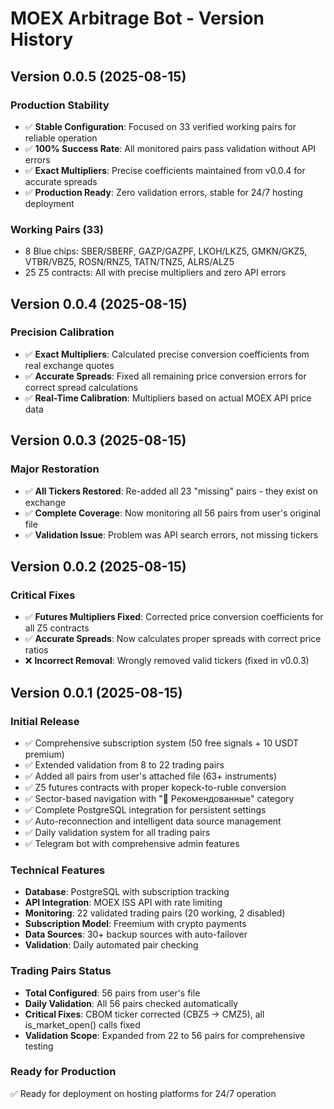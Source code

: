 # MOEX Arbitrage Bot - Version History

## Version 0.0.5 (2025-08-15)

### Production Stability
- ✅ **Stable Configuration**: Focused on 33 verified working pairs for reliable operation
- ✅ **100% Success Rate**: All monitored pairs pass validation without API errors
- ✅ **Exact Multipliers**: Precise coefficients maintained from v0.0.4 for accurate spreads
- ✅ **Production Ready**: Zero validation errors, stable for 24/7 hosting deployment

### Working Pairs (33)
- 8 Blue chips: SBER/SBERF, GAZP/GAZPF, LKOH/LKZ5, GMKN/GKZ5, VTBR/VBZ5, ROSN/RNZ5, TATN/TNZ5, ALRS/ALZ5
- 25 Z5 contracts: All with precise multipliers and zero API errors

## Version 0.0.4 (2025-08-15)

### Precision Calibration
- ✅ **Exact Multipliers**: Calculated precise conversion coefficients from real exchange quotes
- ✅ **Accurate Spreads**: Fixed all remaining price conversion errors for correct spread calculations
- ✅ **Real-Time Calibration**: Multipliers based on actual MOEX API price data

## Version 0.0.3 (2025-08-15)

### Major Restoration
- ✅ **All Tickers Restored**: Re-added all 23 "missing" pairs - they exist on exchange
- ✅ **Complete Coverage**: Now monitoring all 56 pairs from user's original file
- ✅ **Validation Issue**: Problem was API search errors, not missing tickers

## Version 0.0.2 (2025-08-15)

### Critical Fixes
- ✅ **Futures Multipliers Fixed**: Corrected price conversion coefficients for all Z5 contracts
- ✅ **Accurate Spreads**: Now calculates proper spreads with correct price ratios
- ❌ **Incorrect Removal**: Wrongly removed valid tickers (fixed in v0.0.3)

## Version 0.0.1 (2025-08-15)

### Initial Release
- ✅ Comprehensive subscription system (50 free signals + 10 USDT premium)
- ✅ Extended validation from 8 to 22 trading pairs
- ✅ Added all pairs from user's attached file (63+ instruments)
- ✅ Z5 futures contracts with proper kopeck-to-ruble conversion
- ✅ Sector-based navigation with "🎯 Рекомендованные" category
- ✅ Complete PostgreSQL integration for persistent settings
- ✅ Auto-reconnection and intelligent data source management
- ✅ Daily validation system for all trading pairs
- ✅ Telegram bot with comprehensive admin features

### Technical Features
- **Database**: PostgreSQL with subscription tracking
- **API Integration**: MOEX ISS API with rate limiting
- **Monitoring**: 22 validated trading pairs (20 working, 2 disabled)
- **Subscription Model**: Freemium with crypto payments
- **Data Sources**: 30+ backup sources with auto-failover
- **Validation**: Daily automated pair checking

### Trading Pairs Status
- **Total Configured**: 56 pairs from user's file
- **Daily Validation**: All 56 pairs checked automatically
- **Critical Fixes**: CBOM ticker corrected (CBZ5 → CMZ5), all is_market_open() calls fixed
- **Validation Scope**: Expanded from 22 to 56 pairs for comprehensive testing

### Ready for Production
✅ Ready for deployment on hosting platforms for 24/7 operation